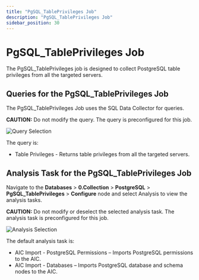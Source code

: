 ```yaml
---
title: "PgSQL_TablePrivileges Job"
description: "PgSQL_TablePrivileges Job"
sidebar_position: 30
---
```


# PgSQL_TablePrivileges Job

The PgSQL_TablePrivileges job is designed to collect PostgreSQL table privileges from all the
targeted servers.

## Queries for the PgSQL_TablePrivileges Job

The PgSQL_TablePrivileges Job uses the SQL Data Collector for queries.

**CAUTION:** Do not modify the query. The query is preconfigured for this job.

![Query Selection](/img/product_docs/accessanalyzer/12.0/solutions/databases/postgresql/collection/tableprivileges_query.webp)

The query is:

- Table Privileges - Returns table privileges from all the targeted servers.

## Analysis Task for the PgSQL_TablePrivileges Job

Navigate to the **Databases** > **0.Collection** > **PostgreSQL** > **PgSQL_TablePrivileges** >
**Configure** node and select Analysis to view the analysis tasks.

**CAUTION:** Do not modify or deselect the selected analysis task. The analysis task is
preconfigured for this job.

![Analysis Selection](/img/product_docs/accessanalyzer/12.0/solutions/databases/postgresql/collection/tableprivileges_analysis.webp)

The default analysis task is:

- AIC Import - PostgreSQL Permissions – Imports PostgreSQL permissions to the AIC.
- AIC Import - Databases – Imports PostgreSQL database and schema nodes to the AIC.
